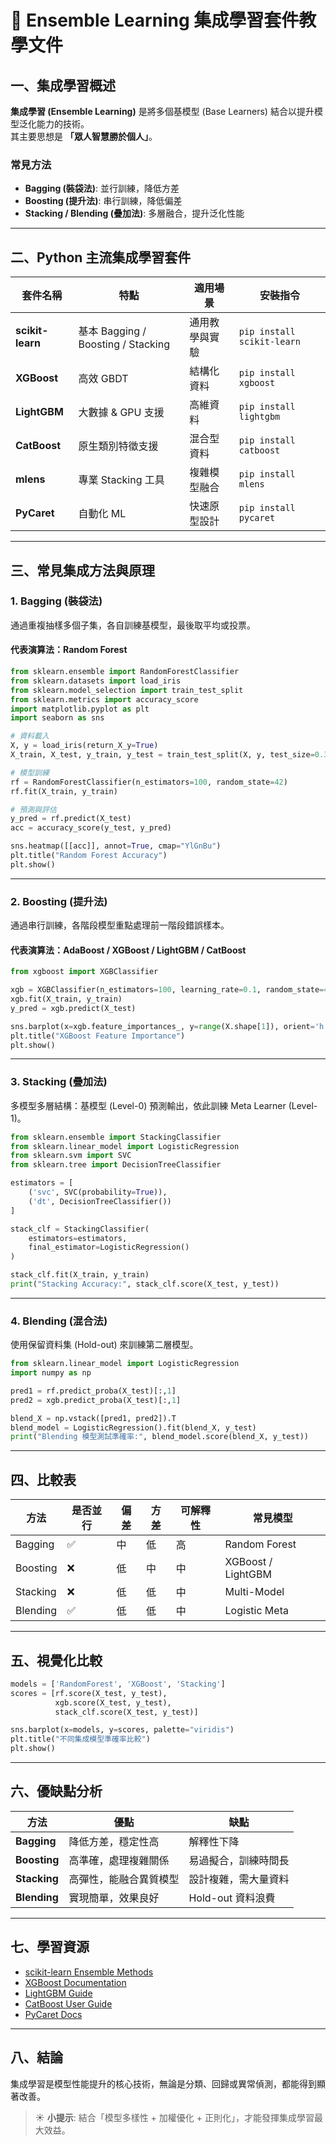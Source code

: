 # 🧠 Ensemble Learning 集成學習套件教學文件

## 一、集成學習概述

**集成學習 (Ensemble Learning)** 是將多個基模型 (Base Learners) 結合以提升模型泛化能力的技術。  
其主要思想是 **「眾人智慧勝於個人」**。

### 常見方法
- **Bagging (裝袋法)**: 並行訓練，降低方差
- **Boosting (提升法)**: 串行訓練，降低偏差
- **Stacking / Blending (疊加法)**: 多層融合，提升泛化性能

---

## 二、Python 主流集成學習套件

| 套件名稱 | 特點 | 適用場景 | 安裝指令 |
|-----------|--------|-------------|------------|
| **scikit-learn** | 基本 Bagging / Boosting / Stacking | 通用教學與實驗 | `pip install scikit-learn` |
| **XGBoost** | 高效 GBDT | 結構化資料 | `pip install xgboost` |
| **LightGBM** | 大數據 & GPU 支援 | 高維資料 | `pip install lightgbm` |
| **CatBoost** | 原生類別特徵支援 | 混合型資料 | `pip install catboost` |
| **mlens** | 專業 Stacking 工具 | 複雜模型融合 | `pip install mlens` |
| **PyCaret** | 自動化 ML | 快速原型設計 | `pip install pycaret` |

---

## 三、常見集成方法與原理

### 1. Bagging (裝袋法)

通過重複抽樣多個子集，各自訓練基模型，最後取平均或投票。

#### 代表演算法：Random Forest

```python
from sklearn.ensemble import RandomForestClassifier
from sklearn.datasets import load_iris
from sklearn.model_selection import train_test_split
from sklearn.metrics import accuracy_score
import matplotlib.pyplot as plt
import seaborn as sns

# 資料載入
X, y = load_iris(return_X_y=True)
X_train, X_test, y_train, y_test = train_test_split(X, y, test_size=0.3, random_state=42)

# 模型訓練
rf = RandomForestClassifier(n_estimators=100, random_state=42)
rf.fit(X_train, y_train)

# 預測與評估
y_pred = rf.predict(X_test)
acc = accuracy_score(y_test, y_pred)

sns.heatmap([[acc]], annot=True, cmap="YlGnBu")
plt.title("Random Forest Accuracy")
plt.show()
```

---

### 2. Boosting (提升法)

通過串行訓練，各階段模型重點處理前一階段錯誤樣本。

#### 代表演算法：AdaBoost / XGBoost / LightGBM / CatBoost

```python
from xgboost import XGBClassifier

xgb = XGBClassifier(n_estimators=100, learning_rate=0.1, random_state=42)
xgb.fit(X_train, y_train)
y_pred = xgb.predict(X_test)

sns.barplot(x=xgb.feature_importances_, y=range(X.shape[1]), orient='h')
plt.title("XGBoost Feature Importance")
plt.show()
```

---

### 3. Stacking (疊加法)

多模型多層結構：基模型 (Level-0) 預測輸出，依此訓練 Meta Learner (Level-1)。

```python
from sklearn.ensemble import StackingClassifier
from sklearn.linear_model import LogisticRegression
from sklearn.svm import SVC
from sklearn.tree import DecisionTreeClassifier

estimators = [
    ('svc', SVC(probability=True)),
    ('dt', DecisionTreeClassifier())
]

stack_clf = StackingClassifier(
    estimators=estimators,
    final_estimator=LogisticRegression()
)

stack_clf.fit(X_train, y_train)
print("Stacking Accuracy:", stack_clf.score(X_test, y_test))
```

---

### 4. Blending (混合法)

使用保留資料集 (Hold-out) 來訓練第二層模型。

```python
from sklearn.linear_model import LogisticRegression
import numpy as np

pred1 = rf.predict_proba(X_test)[:,1]
pred2 = xgb.predict_proba(X_test)[:,1]

blend_X = np.vstack([pred1, pred2]).T
blend_model = LogisticRegression().fit(blend_X, y_test)
print("Blending 模型測試準確率:", blend_model.score(blend_X, y_test))
```

---

## 四、比較表

| 方法 | 是否並行 | 偏差 | 方差 | 可解釋性 | 常見模型 |
|------|-----------|------|------|-------------|-----------|
| Bagging | ✅ | 中 | 低 | 高 | Random Forest |
| Boosting | ❌ | 低 | 中 | 中 | XGBoost / LightGBM |
| Stacking | ❌ | 低 | 低 | 中 | Multi-Model |
| Blending | ✅ | 低 | 低 | 中 | Logistic Meta |

---

## 五、視覺化比較

```python
models = ['RandomForest', 'XGBoost', 'Stacking']
scores = [rf.score(X_test, y_test),
          xgb.score(X_test, y_test),
          stack_clf.score(X_test, y_test)]

sns.barplot(x=models, y=scores, palette="viridis")
plt.title("不同集成模型準確率比較")
plt.show()
```

---

## 六、優缺點分析

| 方法 | 優點 | 缺點 |
|------|------|------|
| **Bagging** | 降低方差，穩定性高 | 解釋性下降 |
| **Boosting** | 高準確，處理複雜關係 | 易過擬合，訓練時間長 |
| **Stacking** | 高彈性，能融合異質模型 | 設計複雜，需大量資料 |
| **Blending** | 實現簡單，效果良好 | Hold-out 資料浪費 |

---

## 七、學習資源

- [scikit-learn Ensemble Methods](https://scikit-learn.org/stable/modules/ensemble.html)
- [XGBoost Documentation](https://xgboost.readthedocs.io)
- [LightGBM Guide](https://lightgbm.readthedocs.io)
- [CatBoost User Guide](https://catboost.ai)
- [PyCaret Docs](https://pycaret.gitbook.io/docs)

---

## 八、結論

集成學習是模型性能提升的核心技術，無論是分類、回歸或異常偵測，都能得到顯著改善。

> ☀️ **小提示**: 結合「模型多樣性 + 加權優化 + 正則化」，才能發揮集成學習最大效益。


